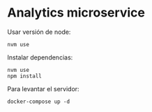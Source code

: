 # Analytics microservice

Usar versión de node:

```terminal
nvm use
```

Instalar dependencias:

```terminal
nvm use
npm install
```

Para levantar el servidor:

```terminal
docker-compose up -d
```
